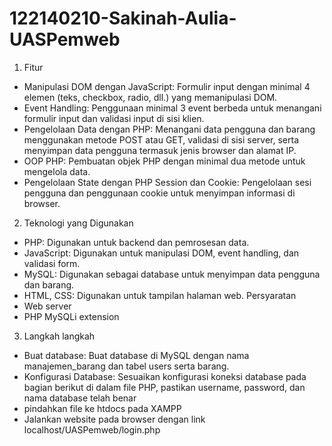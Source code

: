 # 122140210-Sakinah-Aulia-UASPemweb

1. Fitur
- Manipulasi DOM dengan JavaScript: Formulir input dengan minimal 4 elemen (teks, checkbox, radio, dll.) yang memanipulasi DOM.
- Event Handling: Penggunaan minimal 3 event berbeda untuk menangani formulir input dan validasi input di sisi klien.
- Pengelolaan Data dengan PHP: Menangani data pengguna dan barang menggunakan metode POST atau GET, validasi di sisi server, serta menyimpan data pengguna termasuk jenis browser dan alamat IP.
- OOP PHP: Pembuatan objek PHP dengan minimal dua metode untuk mengelola data.
- Pengelolaan State dengan PHP Session dan Cookie: Pengelolaan sesi pengguna dan penggunaan cookie untuk menyimpan informasi di browser.
  
2. Teknologi yang Digunakan
- PHP: Digunakan untuk backend dan pemrosesan data.
- JavaScript: Digunakan untuk manipulasi DOM, event handling, dan validasi form.
- MySQL: Digunakan sebagai database untuk menyimpan data pengguna dan barang.
- HTML, CSS: Digunakan untuk tampilan halaman web.
Persyaratan
- Web server 
- PHP MySQLi extension

 3. Langkah langkah
- Buat database: Buat database di MySQL dengan nama manajemen_barang dan tabel users serta barang.
- Konfigurasi Database: Sesuaikan konfigurasi koneksi database pada bagian berikut di dalam file PHP, pastikan username, password, dan nama database telah benar
- pindahkan file ke htdocs pada XAMPP
- Jalankan website pada browser dengan link localhost/UASPemweb/login.php
  
